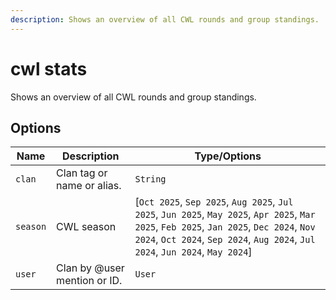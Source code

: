 ```yaml
---
description: Shows an overview of all CWL rounds and group standings.
---
```


# cwl stats

Shows an overview of all CWL rounds and group standings.

## Options

| Name | Description | Type/Options |
|------|-------------|--------------|
| `clan` | Clan tag or name or alias. | `String` |
| `season` | CWL season | [`Oct 2025`, `Sep 2025`, `Aug 2025`, `Jul 2025`, `Jun 2025`, `May 2025`, `Apr 2025`, `Mar 2025`, `Feb 2025`, `Jan 2025`, `Dec 2024`, `Nov 2024`, `Oct 2024`, `Sep 2024`, `Aug 2024`, `Jul 2024`, `Jun 2024`, `May 2024`] |
| `user` | Clan by @user mention or ID. | `User` |

